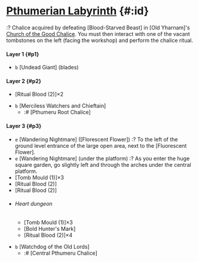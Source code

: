 # [Pthumerian Labyrinth](@) {#:id}
:? Chalice acquired by defeating [Blood-Starved Beast] in [Old Yharnam]'s [Church of the Good Chalice](old_boss). You must then interact with one of the vacant tombstones on the left (facing the workshop) and perform the chalice ritual.

#### Layer 1 {#p1}
+ `b` [Undead Giant] (blades)
#### Layer 2 {#p2}
- [Ritual Blood (2)]×2
+ `b` [Merciless Watchers and Chieftain]
  - :# [Pthumeru Root Chalice]
#### Layer 3 {#p3}
- `e` [Wandering Nightmare] ([Florescent Flower])
  :? To the left of the ground level entrance of the large open area, next to the [Fluorescent Flower].
- `e` [Wandering Nightmare] (under the platform)
  :? As you enter the huge square garden, go slightly left and through the arches under the central platform.
- [Tomb Mould (1)]×3
- [Ritual Blood (2)]
- [Ritual Blood (2)]
- ###### Heart dungeon
  - [Tomb Mould (1)]×3
  - [Bold Hunter's Mark]
  - [Ritual Blood (2)]×4
+ `b` [Watchdog of the Old Lords]
  - :# [Central Pthumeru Chalice]